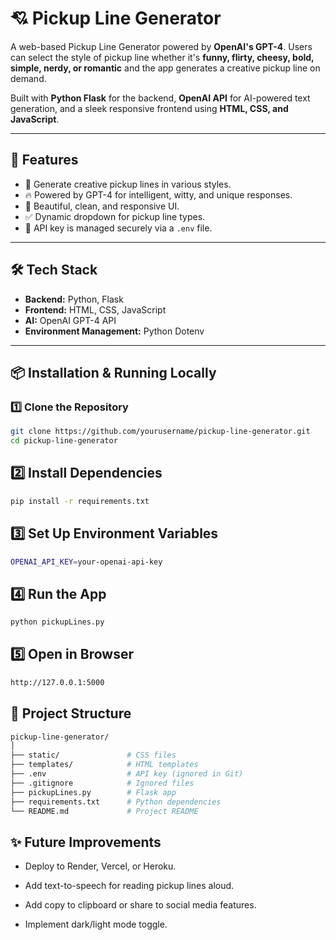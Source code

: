 # 💘 Pickup Line Generator 

A web-based Pickup Line Generator powered by **OpenAI's GPT-4**. Users can select the style of pickup line whether it's **funny, flirty, cheesy, bold, simple, nerdy, or romantic** and the app generates a creative pickup line on demand.

Built with **Python Flask** for the backend, **OpenAI API** for AI-powered text generation, and a sleek responsive frontend using **HTML, CSS, and JavaScript**.

---

## 🚀 Features

- 🎯 Generate creative pickup lines in various styles.
- 🔥 Powered by GPT-4 for intelligent, witty, and unique responses.
- 🎨 Beautiful, clean, and responsive UI.
- ✅ Dynamic dropdown for pickup line types.
- 🔐 API key is managed securely via a `.env` file.

---

## 🛠️ Tech Stack

- **Backend:** Python, Flask
- **Frontend:** HTML, CSS, JavaScript
- **AI:** OpenAI GPT-4 API
- **Environment Management:** Python Dotenv

---

## 📦 Installation & Running Locally

### 1️⃣ Clone the Repository
```bash
git clone https://github.com/yourusername/pickup-line-generator.git
cd pickup-line-generator
```

## 2️⃣ Install Dependencies
```bash
pip install -r requirements.txt
```
## 3️⃣ Set Up Environment Variables
```bash
OPENAI_API_KEY=your-openai-api-key
```
## 4️⃣ Run the App
```bash
python pickupLines.py
```
## 5️⃣ Open in Browser
```bash
http://127.0.0.1:5000
```


## 📂 Project Structure
```bash
pickup-line-generator/
│
├── static/               # CSS files
├── templates/            # HTML templates
├── .env                  # API key (ignored in Git)
├── .gitignore            # Ignored files
├── pickupLines.py        # Flask app
├── requirements.txt      # Python dependencies
└── README.md             # Project README
```
## ✨ Future Improvements

- Deploy to Render, Vercel, or Heroku.

- Add text-to-speech for reading pickup lines aloud.

- Add copy to clipboard or share to social media features.

- Implement dark/light mode toggle.

